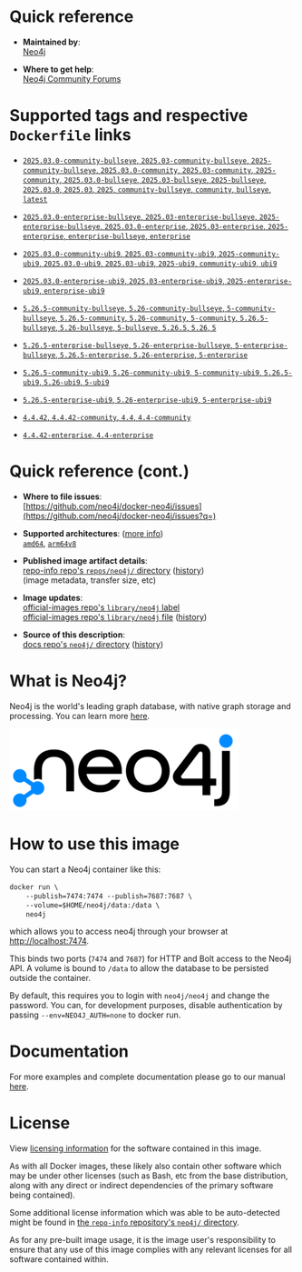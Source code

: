<!--

********************************************************************************

WARNING:

    DO NOT EDIT "neo4j/README.md"

    IT IS AUTO-GENERATED

    (from the other files in "neo4j/" combined with a set of templates)

********************************************************************************

-->

# Quick reference

-	**Maintained by**:  
	[Neo4j](https://github.com/neo4j/docker-neo4j)

-	**Where to get help**:  
	[Neo4j Community Forums](https://community.neo4j.com)

# Supported tags and respective `Dockerfile` links

-	[`2025.03.0-community-bullseye`, `2025.03-community-bullseye`, `2025-community-bullseye`, `2025.03.0-community`, `2025.03-community`, `2025-community`, `2025.03.0-bullseye`, `2025.03-bullseye`, `2025-bullseye`, `2025.03.0`, `2025.03`, `2025`, `community-bullseye`, `community`, `bullseye`, `latest`](https://github.com/neo4j/docker-neo4j-publish/blob/16371314e9a680f31db6d00e89881c784d0f0ac1/2025.03.0/bullseye/community/Dockerfile)

-	[`2025.03.0-enterprise-bullseye`, `2025.03-enterprise-bullseye`, `2025-enterprise-bullseye`, `2025.03.0-enterprise`, `2025.03-enterprise`, `2025-enterprise`, `enterprise-bullseye`, `enterprise`](https://github.com/neo4j/docker-neo4j-publish/blob/16371314e9a680f31db6d00e89881c784d0f0ac1/2025.03.0/bullseye/enterprise/Dockerfile)

-	[`2025.03.0-community-ubi9`, `2025.03-community-ubi9`, `2025-community-ubi9`, `2025.03.0-ubi9`, `2025.03-ubi9`, `2025-ubi9`, `community-ubi9`, `ubi9`](https://github.com/neo4j/docker-neo4j-publish/blob/16371314e9a680f31db6d00e89881c784d0f0ac1/2025.03.0/ubi9/community/Dockerfile)

-	[`2025.03.0-enterprise-ubi9`, `2025.03-enterprise-ubi9`, `2025-enterprise-ubi9`, `enterprise-ubi9`](https://github.com/neo4j/docker-neo4j-publish/blob/16371314e9a680f31db6d00e89881c784d0f0ac1/2025.03.0/ubi9/enterprise/Dockerfile)

-	[`5.26.5-community-bullseye`, `5.26-community-bullseye`, `5-community-bullseye`, `5.26.5-community`, `5.26-community`, `5-community`, `5.26.5-bullseye`, `5.26-bullseye`, `5-bullseye`, `5.26.5`, `5.26`, `5`](https://github.com/neo4j/docker-neo4j-publish/blob/df252a0df2fdc2acdab1b089bf1e047f365bac41/5.26.5/bullseye/community/Dockerfile)

-	[`5.26.5-enterprise-bullseye`, `5.26-enterprise-bullseye`, `5-enterprise-bullseye`, `5.26.5-enterprise`, `5.26-enterprise`, `5-enterprise`](https://github.com/neo4j/docker-neo4j-publish/blob/df252a0df2fdc2acdab1b089bf1e047f365bac41/5.26.5/bullseye/enterprise/Dockerfile)

-	[`5.26.5-community-ubi9`, `5.26-community-ubi9`, `5-community-ubi9`, `5.26.5-ubi9`, `5.26-ubi9`, `5-ubi9`](https://github.com/neo4j/docker-neo4j-publish/blob/df252a0df2fdc2acdab1b089bf1e047f365bac41/5.26.5/ubi9/community/Dockerfile)

-	[`5.26.5-enterprise-ubi9`, `5.26-enterprise-ubi9`, `5-enterprise-ubi9`](https://github.com/neo4j/docker-neo4j-publish/blob/df252a0df2fdc2acdab1b089bf1e047f365bac41/5.26.5/ubi9/enterprise/Dockerfile)

-	[`4.4.42`, `4.4.42-community`, `4.4`, `4.4-community`](https://github.com/neo4j/docker-neo4j-publish/blob/33f079b10e1f3b69b6e8565ac788419462e237e9/4.4.42/bullseye/community/Dockerfile)

-	[`4.4.42-enterprise`, `4.4-enterprise`](https://github.com/neo4j/docker-neo4j-publish/blob/33f079b10e1f3b69b6e8565ac788419462e237e9/4.4.42/bullseye/enterprise/Dockerfile)

# Quick reference (cont.)

-	**Where to file issues**:  
	[https://github.com/neo4j/docker-neo4j/issues](https://github.com/neo4j/docker-neo4j/issues?q=)

-	**Supported architectures**: ([more info](https://github.com/docker-library/official-images#architectures-other-than-amd64))  
	[`amd64`](https://hub.docker.com/r/amd64/neo4j/), [`arm64v8`](https://hub.docker.com/r/arm64v8/neo4j/)

-	**Published image artifact details**:  
	[repo-info repo's `repos/neo4j/` directory](https://github.com/docker-library/repo-info/blob/master/repos/neo4j) ([history](https://github.com/docker-library/repo-info/commits/master/repos/neo4j))  
	(image metadata, transfer size, etc)

-	**Image updates**:  
	[official-images repo's `library/neo4j` label](https://github.com/docker-library/official-images/issues?q=label%3Alibrary%2Fneo4j)  
	[official-images repo's `library/neo4j` file](https://github.com/docker-library/official-images/blob/master/library/neo4j) ([history](https://github.com/docker-library/official-images/commits/master/library/neo4j))

-	**Source of this description**:  
	[docs repo's `neo4j/` directory](https://github.com/docker-library/docs/tree/master/neo4j) ([history](https://github.com/docker-library/docs/commits/master/neo4j))

# What is Neo4j?

Neo4j is the world's leading graph database, with native graph storage and processing. You can learn more [here](http://neo4j.com/developer).

![logo](https://raw.githubusercontent.com/docker-library/docs/56823e63d5b6dd7ddbb9d5d3c4a8947778055d8e/neo4j/logo.png)

# How to use this image

You can start a Neo4j container like this:

```console
docker run \
    --publish=7474:7474 --publish=7687:7687 \
    --volume=$HOME/neo4j/data:/data \
    neo4j
```

which allows you to access neo4j through your browser at [http://localhost:7474](http://localhost:7474).

This binds two ports (`7474` and `7687`) for HTTP and Bolt access to the Neo4j API. A volume is bound to `/data` to allow the database to be persisted outside the container.

By default, this requires you to login with `neo4j/neo4j` and change the password. You can, for development purposes, disable authentication by passing `--env=NEO4J_AUTH=none` to docker run.

# Documentation

For more examples and complete documentation please go to our manual [here](http://neo4j.com/docs/operations-manual/current/deployment/single-instance/docker/).

# License

View [licensing information](https://neo4j.com/licensing) for the software contained in this image.

As with all Docker images, these likely also contain other software which may be under other licenses (such as Bash, etc from the base distribution, along with any direct or indirect dependencies of the primary software being contained).

Some additional license information which was able to be auto-detected might be found in [the `repo-info` repository's `neo4j/` directory](https://github.com/docker-library/repo-info/tree/master/repos/neo4j).

As for any pre-built image usage, it is the image user's responsibility to ensure that any use of this image complies with any relevant licenses for all software contained within.
